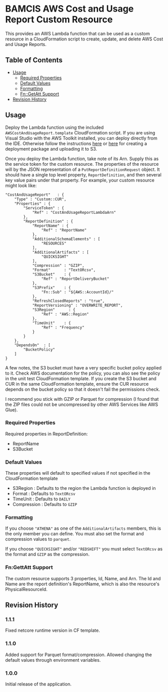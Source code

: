 # BAMCIS AWS Cost and Usage Report Custom Resource

This provides an AWS Lambda function that can be used as a custom resource in a 
CloudFormation script to create, update, and delete AWS Cost and Usage Reports.

## Table of Contents
- [Usage](#usage)
  * [Required Properties](#required-properties)
  * [Default Values](#default-values)
  * [Formatting](#formatting)
  * [Fn::GetAtt Support](#fn::getatt-support)
- [Revision History](#revision-history)

## Usage

Deploy the Lambda function using the included `AWSCostAndUsageReport.template` CloudFormation script. If you are using Visual Studio with the AWS Toolkit installed, you can deploy directly from the IDE. Otherwise follow the instructions [here](#https://docs.aws.amazon.com/lambda/latest/dg/lambda-dotnet-how-to-create-deployment-package.html) or [here](#https://docs.aws.amazon.com/toolkit-for-visual-studio/latest/user-guide/lambda-cli-publish.html) for creating a deployment package and uploading it to S3.

Once you deploy the Lambda function, take note of its Arn. Supply this as the service token for the custom resource. The properties of the resource will by the JSON representation of a `PutReportDefinitionRequest` object. It should have a single top level property, `ReportDefinition`, and then several key value pairs under that property. For example, your custom resource might look like:

    "CostAndUsageReport"   : {
        "Type" : "Custom::CUR",
        "Properties" : {
            "ServiceToken" : {
                "Ref" : "CostAndUsageReportLambdaArn"
            },
            "ReportDefinition" : {
                "ReportName" : {
                    "Ref" : "ReportName"
                },
                "AdditionalSchemaElements" : [
                    "RESOURCES"
                ],
                "AdditionalArtifacts" : [
                    "QUICKSIGHT"
                ],
                "Compression" : "GZIP",
                "Format"      : "TextORcsv",
                "S3Bucket"    : {
                    "Ref" : "ReportDeliveryBucket"
                },
                "S3Prefix"    : {
                    "Fn::Sub" : "${AWS::AccountId}/"
                },
                "RefreshClosedReports" : "true",
                "ReportVersioning" : "OVERWRITE_REPORT",
                "S3Region"      : {
                    "Ref" : "AWS::Region"
                },
                "TimeUnit"    : {
                    "Ref" : "Frequency"
                }
            }
        },
        "DependsOn"  : [
            "BucketPolicy"
        ]
    }

A few notes, the S3 bucket must have a very specific bucket policy applied to it. Check AWS documentation for the policy, you can also see the policy in the unit test CloudFormation template. If you create the S3 bucket and CUR in the same CloudFormation template, ensure the CUR resource depends on the bucket policy so that it doesn't fail the permissions check.

I recommend you stick with GZIP or Parquet for compression (I found that the ZIP files could not be uncompressed by other AWS Services like AWS Glue). 

### Required Properties

Required properties in ReportDefinition:
- ReportName
- S3Bucket

### Default Values

These properties will default to specified values if not specified in the CloudFormation template
- S3Region : Defaults to the region the Lambda function is deployed in
- Format : Defaults to `TextORcsv`
- TimeUnit : Defaults to `DAILY`
- Compression : Defaults to `GZIP`

### Formatting
If you choose `"ATHENA"` as one of the `AdditionalArtifacts` members, this is the only member you can define. You must also set the format and compression values to `parquet`. 

If you choose `"QUICKSIGHT"` and/or `"REDSHIFT"` you must select `TextORcsv` as the format and `GZIP` as the compression.

### Fn:GettAtt Support
The custom resource supports 3 properties, Id, Name, and Arn. The Id and Name are the report definition's ReportName, which is also the resource's PhysicalResourceId.

## Revision History

### 1.1.1
Fixed netcore runtime version in CF template.

### 1.1.0
Added support for Parquet format/compression. Allowed changing the default values through environment variables.

### 1.0.0
Initial release of the application.